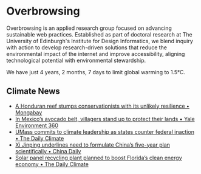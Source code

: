 # Overbrowsing

Overbrowsing is an applied research group focused on advancing sustainable web practices. Established as part of doctoral research at The University of Edinburgh's Institute for Design Informatics, we blend inquiry with action to develop research-driven solutions that reduce the environmental impact of the internet and improve accessibility, aligning technological potential with environmental stewardship.

<!-- clock-time -->
We have just 4 years, 2 months, 7 days to limit global warming to 1.5°C.
<!-- /clock-time -->

## Climate News
<!-- clock-news -->
- [A Honduran reef stumps conservationists with its unlikely resilience • Mongabay](https://news.mongabay.com/2025/05/a-honduran-reef-stumps-conservationists-with-its-unlikely-resilience/ )
- [In Mexico’s avocado belt, villagers stand up to protect their lands • Yale Environment 360](https://e360.yale.edu/features/mexico-indigenous-avocado-growers)
- [UMass commits to climate leadership as states counter federal inaction • The Daily Climate](https://www.dailyclimate.org/umass-commits-to-climate-leadership-as-states-counter-federal-inaction-2671877220.html )
- [Xi Jinping underlines need to formulate China’s five-year plan scientifically • China Daily](https://www.chinadaily.com.cn/a/202505/01/WS6812aa37a310a04af22bd27e.html )
- [Solar panel recycling plant planned to boost Florida’s clean energy economy • The Daily Climate](https://www.dailyclimate.org/solar-panel-recycling-plant-planned-to-boost-floridas-clean-energy-economy-2671877237.html )
<!-- /clock-news -->
